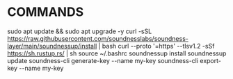 # COMMANDS
sudo apt update && sudo apt upgrade -y
curl -sSL https://raw.githubusercontent.com/soundnesslabs/soundness-layer/main/soundnessup/install | bash
curl --proto '=https' --tlsv1.2 -sSf https://sh.rustup.rs/ | sh
source ~/.bashrc
soundnessup install
soundnessup update
soundness-cli generate-key --name my-key
soundness-cli export-key --name my-key
